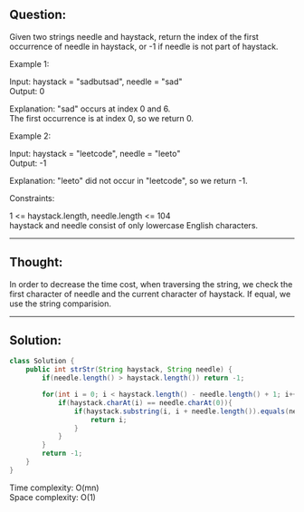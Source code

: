 ## Question:

Given two strings needle and haystack, return the index of the first occurrence of needle in haystack, or -1 if needle is not part of haystack.
 
Example 1:

Input: haystack = "sadbutsad", needle = "sad"  
Output: 0  

Explanation: "sad" occurs at index 0 and 6.  
The first occurrence is at index 0, so we return 0.  

Example 2:  

Input: haystack = "leetcode", needle = "leeto"  
Output: -1  

Explanation: "leeto" did not occur in "leetcode", so we return -1.  
 
Constraints:

1 <= haystack.length, needle.length <= 104  
haystack and needle consist of only lowercase English characters.  

---
## Thought:
In order to decrease the time cost, when traversing the string, we check the first character of needle and the current character of haystack. If equal, 
we use the string comparision. 

---
## Solution:
```Java
class Solution {
    public int strStr(String haystack, String needle) {
        if(needle.length() > haystack.length()) return -1;

        for(int i = 0; i < haystack.length() - needle.length() + 1; i++){
            if(haystack.charAt(i) == needle.charAt(0)){
                if(haystack.substring(i, i + needle.length()).equals(needle)){
                    return i;
                }
            }
        }
        return -1;
    }
}
```
Time complexity: O(mn)  
Space complexity: O(1)
